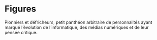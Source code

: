 # Figures

Pionniers et défricheurs, petit panthéon arbitraire de personnalités ayant marqué l’évolution de l’informatique, des médias numériques et de leur pensée critique.
